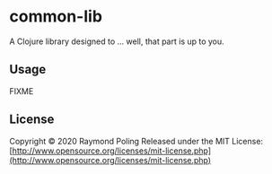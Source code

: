 # common-lib

A Clojure library designed to ... well, that part is up to you.

## Usage

FIXME

## License

Copyright © 2020 Raymond Poling
Released under the MIT License: [http://www.opensource.org/licenses/mit-license.php](http://www.opensource.org/licenses/mit-license.php)
